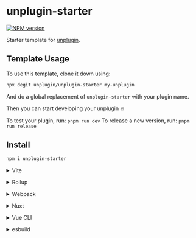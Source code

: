 # unplugin-starter

[![NPM version](https://img.shields.io/npm/v/unplugin-starter?color=a1b858&label=)](https://www.npmjs.com/package/unplugin-starter)

Starter template for [unplugin](https://github.com/unjs/unplugin).

## Template Usage

To use this template, clone it down using:

```bash
npx degit unplugin/unplugin-starter my-unplugin
```

And do a global replacement of `unplugin-starter` with your plugin name.

Then you can start developing your unplugin 🔥

To test your plugin, run: `pnpm run dev`
To release a new version, run: `pnpm run release`

## Install

```bash
npm i unplugin-starter
```

<details>
<summary>Vite</summary><br>

```ts
// vite.config.ts
import Starter from "unplugin-starter/vite";

export default defineConfig({
  plugins: [
    Starter({ /* options */ }),
  ],
});
```

Example: [`playground/`](./playground/)

<br></details>

<details>
<summary>Rollup</summary><br>

```ts
// rollup.config.js
import Starter from "unplugin-starter/rollup";

export default {
  plugins: [
    Starter({ /* options */ }),
  ],
};
```

<br></details>


<details>
<summary>Webpack</summary><br>

```ts
// webpack.config.js
module.exports = {
  /* ... */
  plugins: [
    require("unplugin-starter/webpack")({ /* options */ })
  ]
};
```

<br></details>

<details>
<summary>Nuxt</summary><br>

```ts
// nuxt.config.js
export default defineNuxtConfig({
  modules: [
    ["unplugin-starter/nuxt", { /* options */ }],
  ],
});
```

> This module works for both Nuxt 2 and [Nuxt Vite](https://github.com/nuxt/vite)

<br></details>

<details>
<summary>Vue CLI</summary><br>

```ts
// vue.config.js
module.exports = {
  configureWebpack: {
    plugins: [
      require("unplugin-starter/webpack")({ /* options */ }),
    ],
  },
};
```

<br></details>

<details>
<summary>esbuild</summary><br>

```ts
// esbuild.config.js
import { build } from "esbuild";
import Starter from "unplugin-starter/esbuild";

build({
  plugins: [Starter()],
});
```

<br></details>
